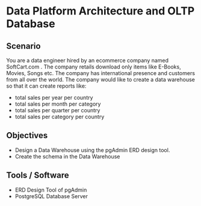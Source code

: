 # Data Platform Architecture and OLTP Database<br/>

## Scenario <br/>
You are a data engineer hired by an ecommerce company named SoftCart.com . The company retails download only items like E-Books, Movies, Songs etc. The company has international presence and customers from all over the world. The company would like to create a data warehouse so that it can create reports like: <br>
* total sales per year per country
* total sales per month per category
* total sales per quarter per country
* total sales per category per country <br>

## Objectives <br/>
* Design a Data Warehouse using the pgAdmin ERD design tool.
* Create the schema in the Data Warehouse

## Tools / Software <br/>
* ERD Design Tool of pgAdmin
* PostgreSQL Database Server
